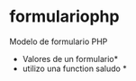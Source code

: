 # formulariophp
Modelo de formulario PHP
* Valores de un formulario*
* utilizo una function saludo *
